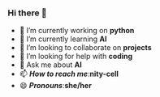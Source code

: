 ### Hi there 👋

<!--
**Nity-cell/Nity-cell** is a ✨ _special_ ✨ repository because its `README.md` (this file) appears on your GitHub profile.

Here are some ideas to get you started:

- 🔭 I’m currently working on ...
- 🌱 I’m currently learning ...
- 👯 I’m looking to collaborate on ...
- 🤔 I’m looking for help with ...
- 💬 Ask me about ...
- 📫 How to reach me: ...
- 😄 Pronouns: ...
- ⚡ Fun fact: ...
-->
- 🔭 I’m currently working on __python__
- 🌱 I’m currently learning __AI__
- 👯 I’m looking to collaborate on __projects__
- 🤔 I’m looking for help with __coding__
- 💬 Ask me about __AI__
- 📫 **_How to reach me_**:__nity-cell__
- 😄 **_Pronouns_**:__she/her__




